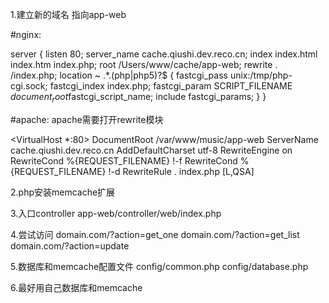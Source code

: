 1.建立新的域名 指向app-web

#nginx:


server {
        listen       80;
        server_name cache.qiushi.dev.reco.cn;
        index index.html index.htm index.php;
        root  /Users/www/cache/app-web;
        rewrite . /index.php;
        location ~ .*\.(php|php5)?$ {
            fastcgi_pass   unix:/tmp/php-cgi.sock;
            fastcgi_index  index.php;
            fastcgi_param  SCRIPT_FILENAME   $document_root$fastcgi_script_name;
            include        fastcgi_params;
        }
}


#apache:
apache需要打开rewrite模块

<VirtualHost *:80>
    DocumentRoot /var/www/music/app-web
    ServerName cache.qiushi.dev.reco.cn
    <Location />
        AddDefaultCharset utf-8
        RewriteEngine on
        RewriteCond %{REQUEST_FILENAME} !-f
        RewriteCond %{REQUEST_FILENAME} !-d
        RewriteRule . index.php [L,QSA]
    </Location>
</VirtualHost>

2.php安装memcache扩展

3.入口controller
app-web/controller/web/index.php

4.尝试访问
domain.com/?action=get_one
domain.com/?action=get_list
domain.com/?action=update



5.数据库和memcache配置文件
config/common.php
config/database.php


6.最好用自己数据库和memcache

